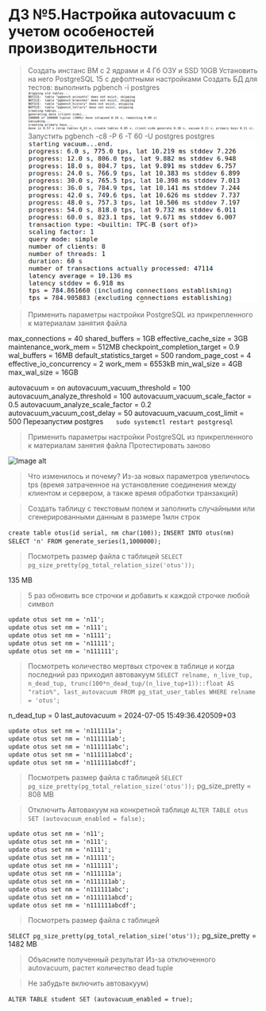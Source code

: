 # ДЗ №5.Настройка autovacuum с учетом особеностей производительности

> Создать инстанс ВМ с 2 ядрами и 4 Гб ОЗУ и SSD 10GB
> Установить на него PostgreSQL 15 с дефолтными настройками
> Создать БД для тестов: выполнить pgbench -i postgres
![Image alt](https://github.com/nzimenkov/POSTGRES-HW/blob/OTUS/HW05/1.png)
> Запустить pgbench -c8 -P 6 -T 60 -U postgres postgres
![Image alt](https://github.com/nzimenkov/POSTGRES-HW/blob/OTUS/HW05/2.png)

> Применить параметры настройки PostgreSQL из прикрепленного к материалам занятия файла

max_connections = 40
shared_buffers = 1GB
effective_cache_size = 3GB
maintenance_work_mem = 512MB
checkpoint_completion_target = 0.9
wal_buffers = 16MB
default_statistics_target = 500
random_page_cost = 4
effective_io_concurrency = 2
work_mem = 6553kB
min_wal_size = 4GB
max_wal_size = 16GB

autovacuum = on 
autovacuum_vacuum_threshold = 100 
autovacuum_analyze_threshold = 100
autovacuum_vacuum_scale_factor = 0.5
autovacuum_analyze_scale_factor = 0.2
autovacuum_vacuum_cost_delay = 50
autovacuum_vacuum_cost_limit = 500
Перезапустим postgres
```   sudo systemctl restart postgresql```

> Применить параметры настройки PostgreSQL из прикрепленного к материалам занятия файла
> Протестировать заново

![Image alt](https://github.com/nzimenkov/POSTGRES-HW/blob/OTUS/HW05/3.png)

> Что изменилось и почему?
Из-за новых параметров увеличлось tps (время  затраченное на установление соединения между клиентом и сервером, а также время обработки транзакций)


> Создать таблицу с текстовым полем и заполнить случайными или сгенерированными данным в размере 1млн строк

```create table otus(id serial, nm char(100));```
```INSERT INTO otus(nm) SELECT 'n' FROM generate_series(1,1000000);```

> Посмотреть размер файла с таблицей
```SELECT pg_size_pretty(pg_total_relation_size('otus'));```

135 MB

> 5 раз обновить все строчки и добавить к каждой строчке любой символ

```
update otus set nm = 'n11';
update otus set nm = 'n111';
update otus set nm = 'n1111';
update otus set nm = 'n11111';
update otus set nm = 'n111111';
```
>Посмотреть количество мертвых строчек в таблице и когда последний раз приходил автовакуум
```SELECT relname, n_live_tup, n_dead_tup, trunc(100*n_dead_tup/(n_live_tup+1))::float AS "ratio%", last_autovacuum FROM pg_stat_user_tables WHERE relname = 'otus';```

n_dead_tup =  0
last_autovacuum = 2024-07-05 15:49:36.420509+03
 
```
update otus set nm = 'n111111a';
update otus set nm = 'n111111ab';
update otus set nm = 'n111111abc';
update otus set nm = 'n111111abcd';
update otus set nm = 'n111111abcdf';
```

> Посмотреть размер файла с таблицей
```SELECT pg_size_pretty(pg_total_relation_size('otus'));```
 pg_size_pretty = 808 MB

 > Отключить Автовакуум на конкретной таблице
 ```ALTER TABLE otus SET (autovacuum_enabled = false);```

 ```
update otus set nm = 'n11';
update otus set nm = 'n111';
update otus set nm = 'n1111';
update otus set nm = 'n11111';
update otus set nm = 'n111111';
update otus set nm = 'n111111a';
update otus set nm = 'n111111ab';
update otus set nm = 'n111111abc';
update otus set nm = 'n111111abcd';
update otus set nm = 'n111111abcdf';
```

> Посмотреть размер файла с таблицей

```SELECT pg_size_pretty(pg_total_relation_size('otus'));```
pg_size_pretty = 1482 MB

> Объясните полученный результат
Из-за отключенного autovacuum, растет количество dead tuple


> Не забудьте включить автовакуум)

```ALTER TABLE student SET (autovacuum_enabled = true);```
